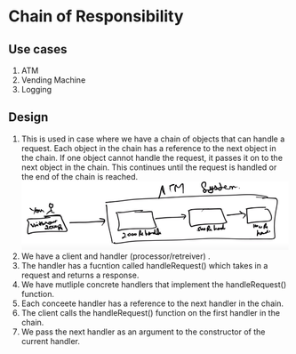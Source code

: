 # Chain of Responsibility

## Use cases
1. ATM
2. Vending Machine
3. Logging

## Design
1. This is used in case where we have a chain of objects that can handle a request. Each object in the chain has a reference to the next object in the chain. If one object cannot handle the request, it passes it on to the next object in the chain. This continues until the request is handled or the end of the chain is reached.
![Alt text](image-1.png)
2. We have a client and handler (processor/retreiver) .
3. The handler has a fucntion called handleRequest() which takes in a request and returns a response.
4. We have mutliple concrete handlers that implement the handleRequest() function.
5. Each conceete handler has a reference to the next handler in the chain.
6. The client calls the handleRequest() function on the first handler in the chain.
7. We pass the next handler as an argument to the constructor of the current handler.